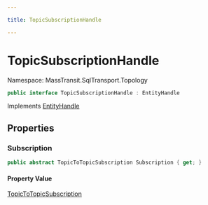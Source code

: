 ```yaml
---

title: TopicSubscriptionHandle

---
```


# TopicSubscriptionHandle

Namespace: MassTransit.SqlTransport.Topology

```csharp
public interface TopicSubscriptionHandle : EntityHandle
```

Implements [EntityHandle](../masstransit-topology/entityhandle)

## Properties

### **Subscription**

```csharp
public abstract TopicToTopicSubscription Subscription { get; }
```

#### Property Value

[TopicToTopicSubscription](../masstransit-sqltransport-topology/topictotopicsubscription)<br/>
